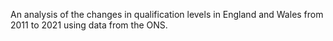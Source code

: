 An analysis of the changes in qualification levels in England and Wales from 2011 to 2021 using data from the ONS.
